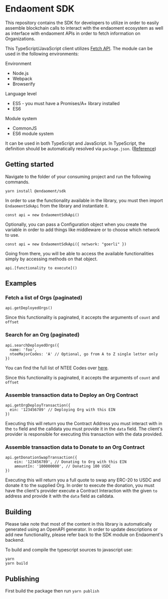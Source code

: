 # Endaoment SDK

This repository contains the SDK for developers to utilize in order to easily assemble blockchain calls to interact with the endaoment ecosystem as well as interface with endaoment APIs in order to fetch information on Organizations.

This TypeScript/JavaScript client utilizes [Fetch API](https://fetch.spec.whatwg.org/). The module can be used in the following environments:

Environment

- Node.js
- Webpack
- Browserify

Language level

- ES5 - you must have a Promises/A+ library installed
- ES6

Module system

- CommonJS
- ES6 module system

It can be used in both TypeScript and JavaScript. In TypeScript, the definition should be automatically resolved via `package.json`. ([Reference](http://www.typescriptlang.org/docs/handbook/typings-for-npm-packages.html))

## Getting started

Navigate to the folder of your consuming project and run the following commands.

```
yarn install @endaoment/sdk
```

In order to use the functionality available in the library, you must then import `EndaomentSdkApi` from the library and instantiate it.

```
const api = new EndaomentSdkApi()
```

Optionally, you can pass a Configuration object when you create the variable in order to add things like middleware or to choose which network to use.

```
const api = new EndaomentSdkApi({ network: "goerli" })
```

Going from there, you will be able to access the available functionalities simply by accessing methods on that object.

```
api.[functionality to execute]()
```

## Examples

### Fetch a list of Orgs (paginated)

```
api.getDeployedOrgs()
```

Since this functionality is paginated, it accepts the arguments of `count` and `offset`

### Search for an Org (paginated)

```
api.searchDeployedOrgs({
  name: 'foo',
  nteeMajorCodes: 'A' // Optional, go from A to Z single letter only
})
```

You can find the full list of NTEE Codes over [here](https://nccs.urban.org/publication/irs-activity-codes).

Since this functionality is paginated, it accepts the arguments of `count` and `offset`

### Assemble transaction data to Deploy an Org Contract

```
api.getOrgDeployTransaction({
  ein: '123456789' // Deploying Org with this EIN
})
```

Executing this will return you the Contract Address you must interact with in the `to` field and the calldata you must provide it in the `data` field. The client's provider is responsible for executing this transaction with the data provided.

### Assemble transaction data to Donate to an Org Contract

```
api.getDonationSwapTransaction({
    ein: '123456789', // Donating to Org with this EIN
    amountIn: '100000000', // Donating 100 USDC
})
```

Executing this will return you a full quote to swap any ERC-20 to USDC and donate it to the supplied Org. In order to execute the donation, you must have the client's provider execute a Contract Interaction with the given `to` address and provide it with the `data` field as calldata.

## Building

Please take note that most of the content in this library is automatically generated using an OpenAPI generator. In order to update descriptions or add new functionality, please refer back to the SDK module on Endaoment's backend.

To build and compile the typescript sources to javascript use:

```
yarn
yarn build
```

## Publishing

First build the package then run `yarn publish`
